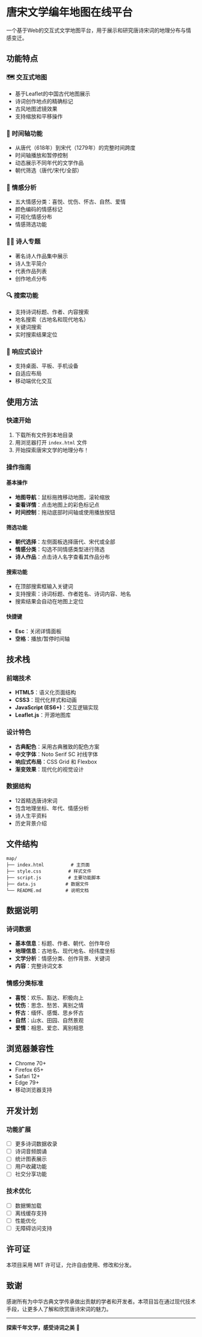 # 唐宋文学编年地图在线平台

一个基于Web的交互式文学地图平台，用于展示和研究唐诗宋词的地理分布与情感变迁。

## 功能特点

### 🗺️ 交互式地图
- 基于Leaflet的中国古代地图展示
- 诗词创作地点的精确标记
- 古风地图滤镜效果
- 支持缩放和平移操作

### 📅 时间轴功能
- 从唐代（618年）到宋代（1279年）的完整时间跨度
- 时间轴播放和暂停控制
- 动态展示不同年代的文学作品
- 朝代筛选（唐代/宋代/全部）

### 🎨 情感分析
- 五大情感分类：喜悦、忧伤、怀古、自然、爱情
- 颜色编码的情感标记
- 可视化情感分布
- 情感筛选功能

### 👨‍🎨 诗人专题
- 著名诗人作品集中展示
- 诗人生平简介
- 代表作品列表
- 创作地点分布

### 🔍 搜索功能
- 支持诗词标题、作者、内容搜索
- 地名搜索（古地名和现代地名）
- 关键词搜索
- 实时搜索结果定位

### 📱 响应式设计
- 支持桌面、平板、手机设备
- 自适应布局
- 移动端优化交互

## 使用方法

### 快速开始
1. 下载所有文件到本地目录
2. 用浏览器打开 `index.html` 文件
3. 开始探索唐宋文学的地理分布！

### 操作指南

#### 基本操作
- **地图导航**：鼠标拖拽移动地图，滚轮缩放
- **查看详情**：点击地图上的彩色标记点
- **时间控制**：拖动底部时间轴或使用播放按钮

#### 筛选功能
- **朝代选择**：左侧面板选择唐代、宋代或全部
- **情感分类**：勾选不同情感类型进行筛选
- **诗人作品**：点击诗人名字查看其作品分布

#### 搜索功能
- 在顶部搜索框输入关键词
- 支持搜索：诗词标题、作者姓名、诗词内容、地名
- 搜索结果会自动在地图上定位

#### 快捷键
- **Esc**：关闭详情面板
- **空格**：播放/暂停时间轴

## 技术栈

### 前端技术
- **HTML5**：语义化页面结构
- **CSS3**：现代化样式和动画
- **JavaScript (ES6+)**：交互逻辑实现
- **Leaflet.js**：开源地图库

### 设计特色
- **古典配色**：采用古典雅致的配色方案
- **中文字体**：Noto Serif SC 衬线字体
- **响应式布局**：CSS Grid 和 Flexbox
- **渐变效果**：现代化的视觉设计

### 数据结构
- 12首精选唐诗宋词
- 包含地理坐标、年代、情感分析
- 诗人生平资料
- 历史背景介绍

## 文件结构

```
map/
├── index.html          # 主页面
├── style.css          # 样式文件
├── script.js          # 主要功能脚本
├── data.js           # 数据文件
└── README.md         # 说明文档
```

## 数据说明

### 诗词数据
- **基本信息**：标题、作者、朝代、创作年份
- **地理信息**：古地名、现代地名、经纬度坐标
- **文学分析**：情感分类、创作背景、关键词
- **内容**：完整诗词文本

### 情感分类标准
- **喜悦**：欢乐、豁达、积极向上
- **忧伤**：思念、愁苦、离别之情
- **怀古**：缅怀、感慨、思乡怀古
- **自然**：山水、田园、自然景观
- **爱情**：相思、爱恋、离别相思

## 浏览器兼容性

- Chrome 70+
- Firefox 65+
- Safari 12+
- Edge 79+
- 移动浏览器支持

## 开发计划

### 功能扩展
- [ ] 更多诗词数据收录
- [ ] 诗词音频朗诵
- [ ] 统计图表展示
- [ ] 用户收藏功能
- [ ] 社交分享功能

### 技术优化
- [ ] 数据懒加载
- [ ] 离线缓存支持
- [ ] 性能优化
- [ ] 无障碍访问支持

## 许可证

本项目采用 MIT 许可证，允许自由使用、修改和分发。

## 致谢

感谢所有为中华古典文学传承做出贡献的学者和开发者。本项目旨在通过现代技术手段，让更多人了解和欣赏唐诗宋词的魅力。

---

**探索千年文学，感受诗词之美** 🌸 